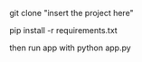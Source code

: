  git clone "insert the project here"
 
 pip install -r requirements.txt

then run app with python app.py

 